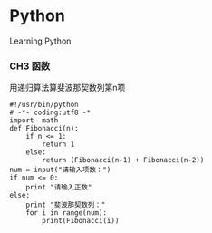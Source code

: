 # Python
Learning Python
### CH3 函数
用递归算法算斐波那契数列第n项
 ```
 #!/usr/bin/python
 # -*- coding:utf8 -*
 import  math
 def Fibonacci(n):
     if n <= 1:
         return 1
     else:
         return (Fibonacci(n-1) + Fibonacci(n-2))
 num = input("请输入项数：")
 if num <= 0:
     print "请输入正数"
 else:
     print "斐波那契数列："
     for i in range(num):
         print(Fibonacci(i))
  ```
 

